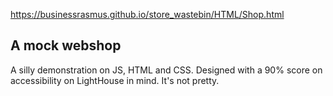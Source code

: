 https://businessrasmus.github.io/store_wastebin/HTML/Shop.html

## A mock webshop

A silly demonstration on JS, HTML and CSS.
Designed with a 90% score on accessibility on LightHouse in mind. It's not pretty.
